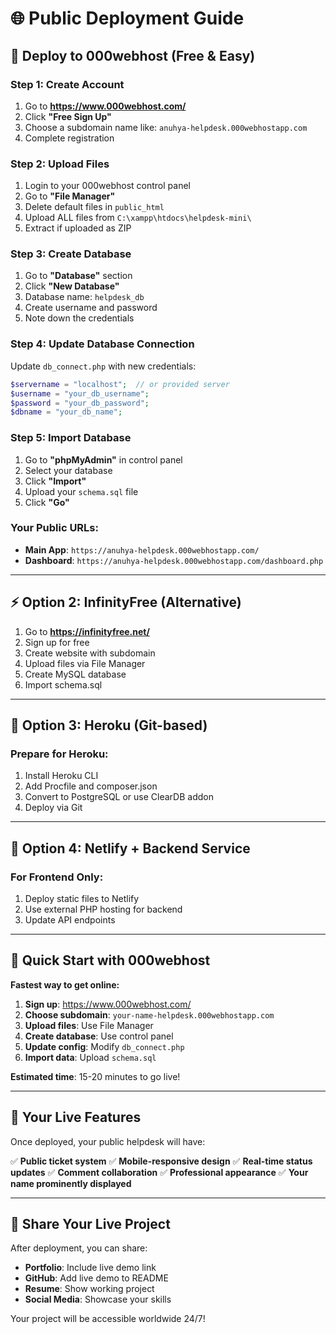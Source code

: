 # 🌐 Public Deployment Guide

## 🚀 Deploy to 000webhost (Free & Easy)

### Step 1: Create Account
1. Go to **https://www.000webhost.com/**
2. Click **"Free Sign Up"**
3. Choose a subdomain name like: `anuhya-helpdesk.000webhostapp.com`
4. Complete registration

### Step 2: Upload Files
1. Login to your 000webhost control panel
2. Go to **"File Manager"**
3. Delete default files in `public_html`
4. Upload ALL files from `C:\xampp\htdocs\helpdesk-mini\`
5. Extract if uploaded as ZIP

### Step 3: Create Database
1. Go to **"Database"** section
2. Click **"New Database"**
3. Database name: `helpdesk_db`
4. Create username and password
5. Note down the credentials

### Step 4: Update Database Connection
Update `db_connect.php` with new credentials:
```php
$servername = "localhost";  // or provided server
$username = "your_db_username";
$password = "your_db_password"; 
$dbname = "your_db_name";
```

### Step 5: Import Database
1. Go to **"phpMyAdmin"** in control panel
2. Select your database
3. Click **"Import"**
4. Upload your `schema.sql` file
5. Click **"Go"**

### Your Public URLs:
- **Main App**: `https://anuhya-helpdesk.000webhostapp.com/`
- **Dashboard**: `https://anuhya-helpdesk.000webhostapp.com/dashboard.php`

---

## ⚡ Option 2: InfinityFree (Alternative)

1. Go to **https://infinityfree.net/**
2. Sign up for free
3. Create website with subdomain
4. Upload files via File Manager
5. Create MySQL database
6. Import schema.sql

---

## 🎯 Option 3: Heroku (Git-based)

### Prepare for Heroku:
1. Install Heroku CLI
2. Add Procfile and composer.json
3. Convert to PostgreSQL or use ClearDB addon
4. Deploy via Git

---

## 📱 Option 4: Netlify + Backend Service

### For Frontend Only:
1. Deploy static files to Netlify
2. Use external PHP hosting for backend
3. Update API endpoints

---

## 🔧 Quick Start with 000webhost

**Fastest way to get online:**

1. **Sign up**: https://www.000webhost.com/
2. **Choose subdomain**: `your-name-helpdesk.000webhostapp.com`
3. **Upload files**: Use File Manager
4. **Create database**: Use control panel
5. **Update config**: Modify `db_connect.php`
6. **Import data**: Upload `schema.sql`

**Estimated time**: 15-20 minutes to go live!

---

## 🌟 Your Live Features

Once deployed, your public helpdesk will have:

✅ **Public ticket system**
✅ **Mobile-responsive design**
✅ **Real-time status updates**
✅ **Comment collaboration**
✅ **Professional appearance**
✅ **Your name prominently displayed**

---

## 🔗 Share Your Live Project

After deployment, you can share:
- **Portfolio**: Include live demo link
- **GitHub**: Add live demo to README
- **Resume**: Show working project
- **Social Media**: Showcase your skills

Your project will be accessible worldwide 24/7!